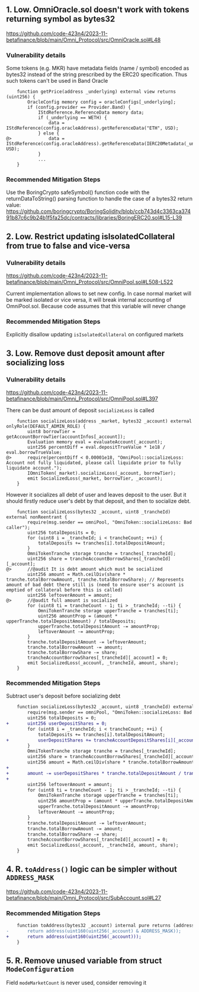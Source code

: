 ## 1. Low. OmniOracle.sol doesn't work with tokens returning symbol as bytes32
https://github.com/code-423n4/2023-11-betafinance/blob/main/Omni_Protocol/src/OmniOracle.sol#L48

### Vulnerability details
Some tokens (e.g. MKR) have metadata fields (name / symbol) encoded as bytes32 instead of the string prescribed by the ERC20 specification.
Thus such tokens can't be used in Band Oracle
```solidity
    function getPrice(address _underlying) external view returns (uint256) {
        OracleConfig memory config = oracleConfigs[_underlying];
        if (config.provider == Provider.Band) {
            IStdReference.ReferenceData memory data;
            if (_underlying == WETH) {
                data = IStdReference(config.oracleAddress).getReferenceData("ETH", USD);
            } else {
@>              data = IStdReference(config.oracleAddress).getReferenceData(IERC20Metadata(_underlying).symbol(), USD);
            }
            ...
    }
```
### Recommended Mitigation Steps
Use the BoringCrypto safeSymbol() function code with the returnDataToString() parsing function to handle the case of a bytes32 return value: https://github.com/boringcrypto/BoringSolidity/blob/ccb743d4c3363ca37491b87c6c9b24b1f5fa25dc/contracts/libraries/BoringERC20.sol#L15-L39

## 2. Low. Restrict updating isIsolatedCollateral from true to false and vice-versa
### Vulnerability details
https://github.com/code-423n4/2023-11-betafinance/blob/main/Omni_Protocol/src/OmniPool.sol#L508-L522

Current implementation allows to set new config. In case normal market will be marked isolated or vice versa, it will break internal accounting of OmniPool.sol. Because code assumes that this variable will never change

### Recommended Mitigation Steps
Explicitly disallow updating `isIsolatedCollateral` on configured markets

## 3. Low. Remove dust deposit amount after socializing loss
### Vulnerability details
https://github.com/code-423n4/2023-11-betafinance/blob/main/Omni_Protocol/src/OmniPool.sol#L397

There can be dust amount of deposit `socializeLoss` is called
```solidity
    function socializeLoss(address _market, bytes32 _account) external onlyRole(DEFAULT_ADMIN_ROLE) {
        uint8 borrowTier = getAccountBorrowTier(accountInfos[_account]);
        Evaluation memory eval = evaluateAccount(_account);
        uint256 percentDiff = eval.depositTrueValue * 1e18 / eval.borrowTrueValue;
@>      require(percentDiff < 0.00001e18, "OmniPool::socializeLoss: Account not fully liquidated, please call liquidate prior to fully liquidate account.");
        IOmniToken(_market).socializeLoss(_account, borrowTier);
        emit SocializedLoss(_market, borrowTier, _account);
    }
```

However it socializes all debt of user and leaves deposit to the user. But it should firstly reduce user's debt by that deposit, and then to socialize debt.
```solidity
    function socializeLoss(bytes32 _account, uint8 _trancheId) external nonReentrant {
        require(msg.sender == omniPool, "OmniToken::socializeLoss: Bad caller");
        uint256 totalDeposits = 0;
        for (uint8 i = _trancheId; i < trancheCount; ++i) {
            totalDeposits += tranches[i].totalDepositAmount;
        }
        OmniTokenTranche storage tranche = tranches[_trancheId];
        uint256 share = trancheAccountBorrowShares[_trancheId][_account];
@>      //@audit It is debt amount which must be socialized
        uint256 amount = Math.ceilDiv(share * tranche.totalBorrowAmount, tranche.totalBorrowShare); // Represents amount of bad debt there still is (need to ensure user's account is emptied of collateral before this is called)
        uint256 leftoverAmount = amount;
@>      //@audit full amount is socialized
        for (uint8 ti = trancheCount - 1; ti > _trancheId; --ti) {
            OmniTokenTranche storage upperTranche = tranches[ti];
            uint256 amountProp = (amount * upperTranche.totalDepositAmount) / totalDeposits;
            upperTranche.totalDepositAmount -= amountProp;
            leftoverAmount -= amountProp;
        }
        tranche.totalDepositAmount -= leftoverAmount;
        tranche.totalBorrowAmount -= amount;
        tranche.totalBorrowShare -= share;
        trancheAccountBorrowShares[_trancheId][_account] = 0;
        emit SocializedLoss(_account, _trancheId, amount, share);
    }
```
### Recommended Mitigation Steps
Subtract user's deposit before socializing debt
```diff
    function socializeLoss(bytes32 _account, uint8 _trancheId) external nonReentrant {
        require(msg.sender == omniPool, "OmniToken::socializeLoss: Bad caller");
        uint256 totalDeposits = 0;
+       uint256 userDepositShares = 0;
        for (uint8 i = _trancheId; i < trancheCount; ++i) {
            totalDeposits += tranches[i].totalDepositAmount;
+           userDepositShares += trancheAccountDepositShares[i][_account];
        }
        OmniTokenTranche storage tranche = tranches[_trancheId];
        uint256 share = trancheAccountBorrowShares[_trancheId][_account];
        uint256 amount = Math.ceilDiv(share * tranche.totalBorrowAmount, tranche.totalBorrowShare); // Represents amount of bad debt there still is (need to ensure user's account is emptied of collateral before this is called)
+       
+       amount -= userDepositShares * tranche.totalDepositAmount / tranche.totalDepositShare;
+       
        uint256 leftoverAmount = amount;
        for (uint8 ti = trancheCount - 1; ti > _trancheId; --ti) {
            OmniTokenTranche storage upperTranche = tranches[ti];
            uint256 amountProp = (amount * upperTranche.totalDepositAmount) / totalDeposits;
            upperTranche.totalDepositAmount -= amountProp;
            leftoverAmount -= amountProp;
        }
        tranche.totalDepositAmount -= leftoverAmount;
        tranche.totalBorrowAmount -= amount;
        tranche.totalBorrowShare -= share;
        trancheAccountBorrowShares[_trancheId][_account] = 0;
        emit SocializedLoss(_account, _trancheId, amount, share);
    }
```

## 4. R. `toAddress()` logic can be simpler without `ADDRESS_MASK`
https://github.com/code-423n4/2023-11-betafinance/blob/main/Omni_Protocol/src/SubAccount.sol#L27

### Recommended Mitigation Steps
```diff
    function toAddress(bytes32 _account) internal pure returns (address) {
-       return address(uint160(uint256(_account) & ADDRESS_MASK));
+       return address(uint160(uint256(_account)));
    }
```

## 5. R. Remove unused variable from struct `ModeConfiguration`
Field `modeMarketCount` is never used, consider removing it